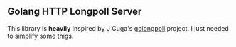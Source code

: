 ## Golang HTTP Longpoll Server

This library is **heavily** inspired by J Cuga's
[golongpoll](https://github.com/jcuga/golongpoll) project. I just needed
to simplify some thigs.
